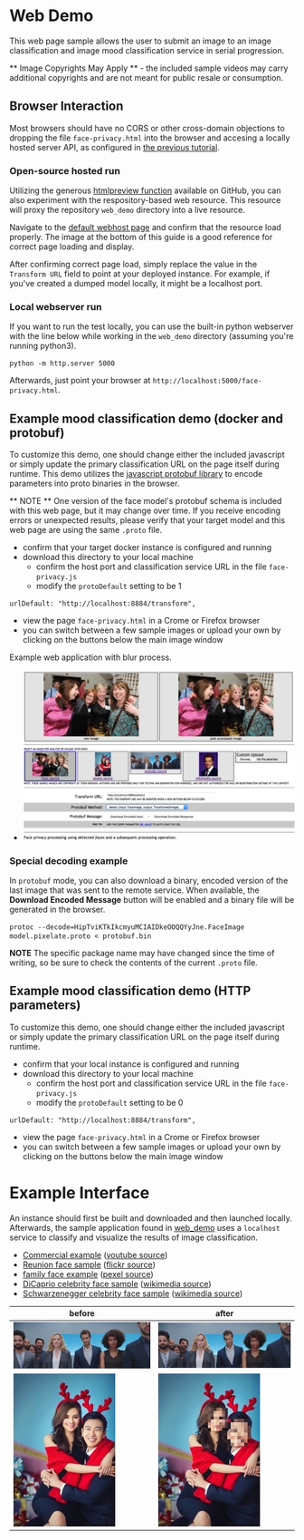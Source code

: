 <!---
.. ===============LICENSE_START=======================================================
.. Acumos CC-BY-4.0
.. ===================================================================================
.. Copyright (C) 2017-2018 AT&T Intellectual Property & Tech Mahindra. All rights reserved.
.. ===================================================================================
.. This Acumos documentation file is distributed by AT&T and Tech Mahindra
.. under the Creative Commons Attribution 4.0 International License (the "License");
.. you may not use this file except in compliance with the License.
.. You may obtain a copy of the License at
..
..      http://creativecommons.org/licenses/by/4.0
..
.. This file is distributed on an "AS IS" BASIS,
.. WITHOUT WARRANTIES OR CONDITIONS OF ANY KIND, either express or implied.
.. See the License for the specific language governing permissions and
.. limitations under the License.
.. ===============LICENSE_END=========================================================
-->

# Web Demo
This web page sample allows the user to submit an image to
an image classification and image mood classification service
in serial progression.

** Image Copyrights May Apply ** - the included sample videos may carry
additional copyrights and are not meant for public resale or consumption.

## Browser Interaction
Most browsers should have no
CORS or other cross-domain objections to dropping the file `face-privacy.html`
into the browser and accesing a locally hosted server API, as configured
in [the previous tutorial](lesson2.md).

### Open-source hosted run
Utilizing the generous [htmlpreview function](https://htmlpreview.github.io/) available on
GitHub, you can also experiment with the respository-based web resource.  This resource
will proxy the repository `web_demo` directory into a live resource.

Navigate to the [default webhost page](http://htmlpreview.github.io/?https://github.com/acumos/face-privacy-filter/blob/master/web_demo/face-privacy.html)
and confirm that the resource load properly.  The image at the bottom of this guide
is a good reference for correct page loading and display.

After confirming correct page load, simply replace the value in the `Transform URL`
field to point at your deployed instance.  For example, if you've created a
dumped model locally, it might be a localhost port.


### Local webserver run
If you want to run the test locally, you can use the built-in python
webserver with the line below while working in the `web_demo` directory
(assuming you're running python3).
```
python -m http.server 5000
```

Afterwards, just point your browser at `http://localhost:5000/face-privacy.html`.

## Example mood classification demo (docker and protobuf)
To customize this demo, one should change either the included javascript
or simply update the primary classification URL on the page itself during runtime.
This demo utilizes the [javascript protobuf library](https://github.com/dcodeIO/ProtoBuf.js/)
to encode parameters into proto binaries in the browser.

** NOTE ** One version of the face model's protobuf schema is included with
this web page, but it may change over time.  If you receive encoding errors
or unexpected results, please verify that your target model and this web page
are using the same `.proto` file.

* confirm that your target docker instance is configured and running
* download this directory to your local machine
    * confirm the host port and classification service URL in the file `face-privacy.js`
    * modify the `protoDefault` setting to be 1
```
urlDefault: "http://localhost:8884/transform",
```
* view the page `face-privacy.html` in a Crome or Firefox browser
* you can switch between a few sample images or upload your own by clicking on the buttons below the main image window

Example web application with blur process.

* ![example web application blurring multiple faces](example_running.jpg "Example multi-face blur")

### Special decoding example
In `protobuf` mode, you can also download a binary, encoded version of the last
image that was sent to the remote service.  When available, the <strong>Download Encoded Message</strong>
button will be enabled and a binary file will be generated in the browser.

```
protoc --decode=HipTviKTkIkcmyuMCIAIDkeOOQQYyJne.FaceImage model.pixelate.proto < protobuf.bin
```

**NOTE** The specific package name may have changed since the time of writing,
so be sure to check the contents of the current `.proto` file.


## Example mood classification demo (HTTP parameters)
To customize this demo, one should change either the included javascript
or simply update the primary classification URL on the page itself during runtime.

* confirm that your local instance is configured and running
* download this directory to your local machine
    * confirm the host port and classification service URL in the file `face-privacy.js`
    * modify the `protoDefault` setting to be 0
```
urlDefault: "http://localhost:8884/transform",
```
* view the page `face-privacy.html` in a Crome or Firefox browser
* you can switch between a few sample images or upload your own by clicking on the buttons below the main image window


# Example Interface
An instance should first be built and downloaded and then
launched locally.  Afterwards, the sample application found in
[web_demo](web_demo) uses a `localhost` service to classify
and visualize the results of image classification.

* [Commercial example](../../web_demo/images/commercial.jpg) ([youtube source](https://www.youtube.com/watch?v=34KfCNapnUg))
* [Reunion face sample](../../web_demo/images/face_reunion.jpg) ([flickr source](https://flic.kr/p/bEgYbs))
* [family face example](../../web_demo/images/face_family.jpg) ([pexel source](https://www.pexels.com/photo/adult-affection-beautiful-beauty-265764/))
* [DiCaprio celebrity face sample](../../web_demo/images/face_DiCaprio.jpg) ([wikimedia source](https://en.wikipedia.org/wiki/Celebrity#/media/File:Leonardo_DiCaprio_visited_Goddard_Saturday_to_discuss_Earth_science_with_Piers_Sellers_(26105091624)_cropped.jpg))
* [Schwarzenegger celebrity face sample](../../web_demo/images/face_Schwarzenegger.jpg) ([wikimedia source](https://upload.wikimedia.org/wikipedia/commons/thumb/0/0f/A._Schwarzenegger.jpg/220px-A._Schwarzenegger.jpg))


before  | after
------- | -------
![raw commercial](../../web_demo/images/commercial.jpg)  | ![pixelated commercial](../../web_demo/images/commercial_pixelate.jpg)
![raw face](../../web_demo/images/face_family.jpg)  | ![pixelated commercial](../../web_demo/images/face_family_pixelate.jpg)
